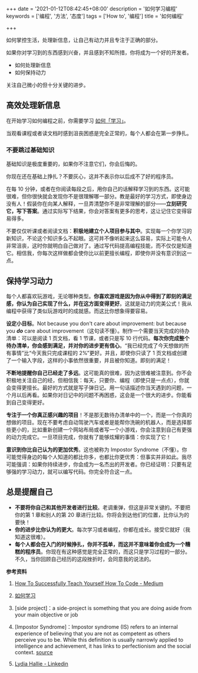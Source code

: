 +++
date = '2021-01-12T08:42:45+08:00'
description = '如何学习编程'
keywords = ['编程', '方法', '态度']
tags = ['How to', '编程']
title = '如何编程'

+++

如何掌控生活，处理新信息，让自己有动力并且专注于正确的部分。

如果你对学习到的东西感到兴奋，并且感到不知所措，你将成为一个好的开发者。

- 如何处理新信息
- 如何保持动力

关注自己微小的但十分关键的进步。

## 高效处理新信息

在开始学习如何编程之前，你需要学习 [如何「学习」](/posts/how-to-study/)。

当观看课程或者读文档时感到沮丧困惑是完全正常的，每个人都会在第一步挣扎。

### 不要跳过基础知识

基础知识是极度重要的，如果你不注意它们，你会后悔的。

你现在还在基础上挣扎？不要灰心，这并不表示你以后成不了好的程序员。

在每 10 分钟，或者在你阅读每段之后，用你自己的话解释学习到的东西。这可能很难，但你很快就会发现你不是很理解哪一部分。教是最好的学习方式，即使身边没有人！假装你在向某人解释，一旦弄清楚你不是非常理解的部分——**立刻研究它，写下答案**。通过实际写下结果，你会对答案有更多的思考，这让记住它变得容易得多。

不要仅仅听课或者阅读文档：**积极地建立个人项目参与其中**。实现每一个你学习的新知识，不论这个知识多么不起眼。这可并不像听起来这么容易，实际上可能令人非常沮丧，这时你就明白自己做对了。通过写代码提高编程技能，而不仅仅是知道它。相信我，你每次这样做都会使你比以前更擅长编程，即使你并没有意识到这一点。

## 保持学习动力

每个人都喜欢玩游戏，无论哪种类型。**你喜欢游戏是因为你从中得到了即刻的满足感，你认为自己实现了什么，并在这方面变得更好**。这就是动力的完美公式！我从编程中获得了类似玩游戏时的成就感。而这比你想象得要容易。

**设定小目标**。Not because you don't care about improvement: but because you ***do*** care about improvement（这句读不懂）。制作一个需要当天完成的待办清单：可以是阅读 1 页文档，看 1 节课，或者只是写 10 行代码。**每次你完成整个待办清单，你会感到满足，并对你的进步更有信心**。“我已经完成了今天想做的所有事情”比“今天我只完成课程的 2%”更好。并且，即使你只读了 1 页文档或创建了一个输入字段，这样的小事依然很重要，并且被你知道。即刻的满足！

**不断地提醒你自己已经走了多远**。这可能真的很难，因为这很难被注意到。你不会积极地关注自己的经，但相信我：每天，只要你、编程（即使只是一点点），你就会变得更擅长。最好的方式就是写子弹日记。用一句话描述你当天遇到的问题，一个月以后再看。如果你对日记中的问题不再困惑，这会是一个很大的进步。你能看到自己变得更好。

**专注于一个你真正感兴趣的项目**！不是那无数待办清单中的一个，而是一个你真的想做的项目。现在不要考虑自动驾驶汽车或者是能帮你洗碗的机器人，而是选择那些更小的，比如重新创建一个网站布局或者写一个小游戏，你会注意到自己有更强的动力完成它。一旦项目完成，你就有了能够炫耀的事情：你实现了它！

**意识到你比自己认为的更加优秀**。这也被称为 Impostor Syndrome（不懂）。你可能觉得身边的每个人知道的都比你多，也都比你更优秀：但事实并非如此。我尽可能强调：如果你持续进步，你会成为一名杰出的开发者。你已经证明：只要有足够强的学习动力，就可以编写代码。你完全符合这一点。

## 总是提醒自己

- **不要将你自己和其他开发者进行比较**。老调重弹，但这是非常关键的。不要把你的第 1 章和别人的第 20 章进行比较。你将会到达他们的位置，比你认为的要快！
- **你的进步比你认为的更大**。每次学习或者编程，你都在成长。接受它就好（我知道这很难）。
- **每个人都会在入门的时候挣扎，你并不孤单，而这并不意味着你会成为一个糟糕的程序员**。你现在有这种感觉是完全正常的，而这只是学习过程的一部分。不久，当你回顾自己经历的这段挫折时，会同意我的说法的。

**参考资料**

1. [How To Successfully Teach Yourself How To Code - Medium](https://medium.com/free-code-camp/successfully-teaching-yourself-how-to-code-f6aac23db44a)

2. [如何学习](/posts/how-to-study/)

3. [side project]：a side-project is something that you are doing aside from your main objective or job

4. [Impostor Syndrome]：Impostor syndrome (IS) refers to an internal experience of believing that you are not as competent as others perceive you to be. While this definition is usually narrowly applied to intelligence and achievement, it has links to perfectionism and the social context. [source](https://www.verywellmind.com/imposter-syndrome-and-social-anxiety-disorder-4156469)

5. [Lydia Hallie - Linkedin](https://www.linkedin.com/in/lydia-hallie/)
